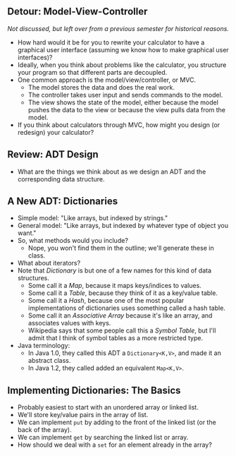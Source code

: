 Detour: Model-View-Controller
-----------------------------

_Not discussed, but left over from a previous semester for
historical reasons._

* How hard would it be for you to rewrite your calculator to have a
  graphical user interface (assuming we know how to make graphical
  user interfaces)?
* Ideally, when you think about problems like the calculator, you
  structure your program so that different parts are decoupled.
* One common approach is the model/view/controller, or MVC.
    * The model stores the data and does the real work.
    * The controller takes user input and sends commands to the
      model.
    * The view shows the state of the model, either because the model
      pushes the data to the view or because the view pulls data from
      the model.
* If you think about calculators through MVC, how might you design 
  (or redesign) your calculator?

Review: ADT Design
------------------

* What are the things we think about as we design an ADT and the
  corresponding data structure.

A New ADT: Dictionaries
-----------------------

* Simple model: "Like arrays, but indexed by strings."
* General model: "Like arrays, but indexed by whatever type of object 
  you want."
* So, what methods would you include?
     * Nope, you won't find them in the outline; we'll generate these in
       class.
* What about iterators?
* Note that *Dictionary* is but one of a few names for this kind of
  data structures.
     * Some call it a *Map*, because it maps keys/indices to values.
     * Some call it a *Table*, because they think of it as a key/value
       table.
     * Some call it a *Hash*, because one of the most popular implementations
       of dictionaries uses something called a hash table.
     * Some call it an *Associative Array* because it's like an array, 
       and associates values with keys.
     * Wikipedia says that some people call this a *Symbol Table*, but
       I'll admit that I think of symbol tables as a more restricted
       type.
* Java terminology:
    * In Java 1.0, they called this ADT a `Dictionary<K,V>`, and made it an
      abstract class.
    * In Java 1.2, they called added an equivalent `Map<K,V>`.

Implementing Dictionaries: The Basics
-------------------------------------

* Probably easiest to start with an unordered array or linked list.
* We'll store key/value pairs in the array of list.
* We can implement `put` by adding to the front of the
  linked list (or the back of the array).
* We can implement `get` by searching the linked list or array.
* How should we deal with a `set` for an element already in the
  array?

